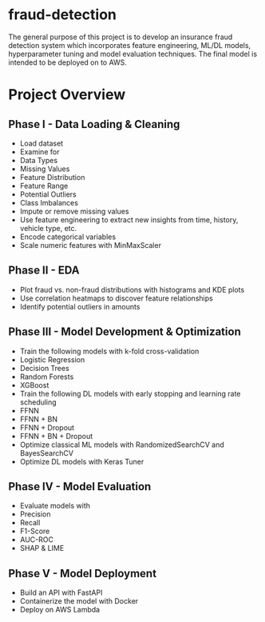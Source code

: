 # fraud-detection

The general purpose of this project is to develop an insurance fraud detection system which incorporates feature engineering, ML/DL models, hyperparameter tuning and model evaluation techniques. The final model is intended to be deployed on to AWS.

# Project Overview

## Phase I - Data Loading & Cleaning

- Load dataset
- Examine for
-   Data Types
-   Missing Values
-   Feature Distribution
-   Feature Range
-   Potential Outliers
-   Class Imbalances
- Impute or remove missing values
- Use feature engineering to extract new insights from time, history, vehicle type, etc.
- Encode categorical variables
- Scale numeric features with MinMaxScaler

## Phase II - EDA

- Plot fraud vs. non-fraud distributions with histograms and KDE plots
- Use correlation heatmaps to discover feature relationships
- Identify potential outliers in amounts

## Phase III - Model Development & Optimization

- Train the following models with k-fold cross-validation
-   Logistic Regression
-   Decision Trees
-   Random Forests
-   XGBoost
- Train the following DL models with early stopping and learning rate scheduling
-   FFNN
-   FFNN + BN
-   FFNN + Dropout
-   FFNN + BN + Dropout
- Optimize classical ML models with RandomizedSearchCV and BayesSearchCV
- Optimize DL models with Keras Tuner

## Phase IV - Model Evaluation

- Evaluate models with
-   Precision
-   Recall
-   F1-Score
-   AUC-ROC
-   SHAP & LIME

## Phase V - Model Deployment

- Build an API with FastAPI
- Containerize the model with Docker
- Deploy on AWS Lambda

